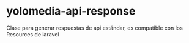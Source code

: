 # yolomedia-api-response
Clase para generar respuestas de api estándar, es compatible con los Resources de laravel
